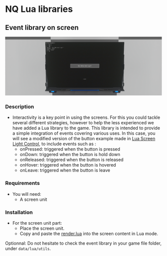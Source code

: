 # NQ Lua libraries
## Event library on screen
![event](img/event.jpg)
### Description
- Interactivity is a key point in using the screens. For this you could tackle several different strategies, however to help the less experienced we have added a Lua library to the game.
This library is intended to provide a simple integration of events covering various uses. In this case, you will see a modified version of the button example made in [Lua Screen Light Control](https://github.com/dual-universe/lua-examples/tree/main/examples/04%20-%20Lua%20Screen%20Light%20Control), to include events such as :
  - onPressed: triggered when the button is pressed
  - onDown: triggered when the button is hold down
  - onReleased: triggered when the button is released
  - onHover: triggered when the button is hovered
  - onLeave: triggered when the button is leave

### Requirements
- You will need:
  - A screen unit
### Installation
- For the screen unit part:
  - Place the screen unit.
  - Copy and paste the [render.lua](render.lua) into the screen content in Lua mode.

Optionnal: Do not hesitate to check the event library in your game file folder, under `data/lua/utils`.